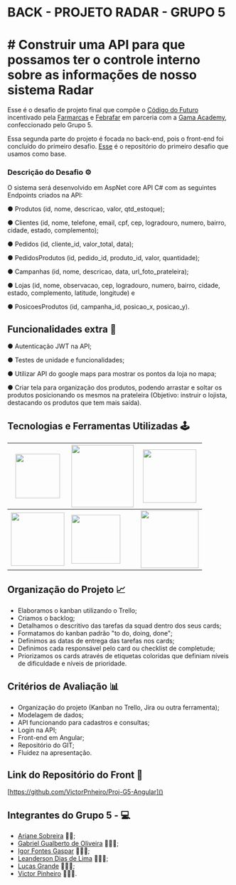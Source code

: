 # BACK - PROJETO RADAR - GRUPO 5


# # Construir uma API para que possamos ter o controle interno sobre as informações de nosso sistema Radar

Esse é o desafio de projeto final que compõe o [Código do Futuro](https://codigodofuturo.corporate.gama.academy/) incentivado pela [Farmarcas](https://www.linkedin.com/company/farmarcas/) e [Febrafar](https://www.linkedin.com/company/febrafar/) em parceria com a [Gama Academy](https://www.linkedin.com/school/gama-academy/), confeccionado pelo Grupo 5.

Essa segunda parte do projeto é focada no back-end, pois o front-end foi concluído do primeiro desafio. [Esse](https://github.com/bruno-esilva/Proj-G3-Angular ) é o repositório do primeiro desafio que usamos como base. 

### Descrição do Desafio ⚙️

O sistema será desenvolvido em AspNet core API C# com as seguintes Endpoints  criados na API: 

● Produtos (id, nome, descricao, valor, qtd_estoque);

● Clientes (id, nome, telefone, email, cpf, cep, logradouro, numero, bairro, cidade, estado, complemento);

● Pedidos (id, cliente_id, valor_total, data);

● PedidosProdutos (id, pedido_id, produto_id, valor, quantidade);

● Campanhas (id, nome, descricao, data, url_foto_prateleira);

● Lojas (id, nome, observacao, cep, logradouro, numero, bairro, cidade, estado, complemento, latitude, longitude) e

● PosicoesProdutos (id, campanha_id, posicao_x, posicao_y).


## Funcionalidades extra 📜

● Autenticação JWT na API;

● Testes de unidade e funcionalidades;

● Utilizar API do google maps para mostrar os pontos da loja no mapa;

● Criar tela para organização dos produtos, podendo arrastar e soltar os produtos posicionando os mesmos na prateleira (Objetivo: instruir o lojista, destacando os produtos que tem mais saída).


## Tecnologias e Ferramentas Utilizadas 🕹️

| <img src="https://cdn.jsdelivr.net/gh/devicons/devicon/icons/dotnetcore/dotnetcore-original.svg" width="100px"> |  <img src="https://cdn.jsdelivr.net/gh/devicons/devicon/icons/mysql/mysql-original-wordmark.svg" width="140px"> | <img src="https://cdn.jsdelivr.net/gh/devicons/devicon/icons/csharp/csharp-original.svg" width="120px"> |
|----------|----------|----------|
|  <img src="https://user-images.githubusercontent.com/87840459/204097783-4f86afd9-bc52-4a25-8845-c454a4119dd0.png" width="120px">| <img src="https://cdn.jsdelivr.net/gh/devicons/devicon/icons/vscode/vscode-original.svg" width="110px">| <img src="https://cdn.jsdelivr.net/gh/devicons/devicon/icons/angularjs/angularjs-original.svg" width="130px">|



## Organização do Projeto 📈
- Elaboramos o kanban utilizando o Trello;
- Criamos o backlog;
- Detalhamos o descritivo das tarefas da squad dentro dos seus cards;
- Formatamos do kanban padrão "to do, doing, done";
- Definimos as datas de entrega das tarefas nos cards;
- Definimos cada responsável pelo card ou checklist de completude;
- Priorizamos os cards através de etiquetas coloridas que definiam níveis de dificuldade e níveis de prioridade.

## Critérios de Avaliação 📊
- Organização do projeto (Kanban no Trello, Jira ou outra ferramenta);
- Modelagem de dados;
- API funcionando para cadastros e consultas;
- Login na API;
- Front-end em Angular;
- Repositório do GIT;
- Fluidez na apresentação.


## Link do Repositório do Front 💼
[https://github.com/VictorPnheiro/Proj-G5-Angular]()

## Integrantes do Grupo 5 - 💻

- [Ariane Sobreira](https://www.linkedin.com/in/ariane-sobreira-09a4a592/) 👩‍💻;
- [Gabriel Gualberto de Oliveira](https://www.linkedin.com/in/ggualberto/) 👨🏻‍💻;
- [Igor Fontes Gaspar](https://www.linkedin.com/in/igorfgaspar/) 👨🏻‍💻;
- [Leanderson Dias de Lima](https://www.linkedin.com/in/leanderson-dias-de-lima/) 👨🏾‍💻;
- [Lucas Grande](https://www.linkedin.com/in/lucas-de-grande-540111223/) 👨🏻‍💻;
- [Victor Pinheiro](https://www.linkedin.com/in/victor-sousa-pinheiro/) 👨🏻‍💻.

 


